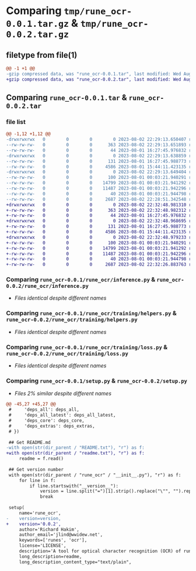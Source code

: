 # Comparing `tmp/rune_ocr-0.0.1.tar.gz` & `tmp/rune_ocr-0.0.2.tar.gz`

## filetype from file(1)

```diff
@@ -1 +1 @@
-gzip compressed data, was "rune_ocr-0.0.1.tar", last modified: Wed Aug  2 22:29:13 2023, max compression
+gzip compressed data, was "rune_ocr-0.0.2.tar", last modified: Wed Aug  2 22:32:48 2023, max compression
```

## Comparing `rune_ocr-0.0.1.tar` & `rune_ocr-0.0.2.tar`

### file list

```diff
@@ -1,12 +1,12 @@
-drwxrwxrwx   0        0        0        0 2023-08-02 22:29:13.650407 rune_ocr-0.0.1/
--rw-rw-rw-   0        0        0      363 2023-08-02 22:29:13.651893 rune_ocr-0.0.1/PKG-INFO
--rw-rw-rw-   0        0        0       44 2023-08-01 16:27:45.976832 rune_ocr-0.0.1/requirements.txt
-drwxrwxrwx   0        0        0        0 2023-08-02 22:29:13.638859 rune_ocr-0.0.1/rune_ocr/
--rw-rw-rw-   0        0        0      131 2023-08-01 16:27:45.988773 rune_ocr-0.0.1/rune_ocr/__init__.py
--rw-rw-rw-   0        0        0     4586 2023-08-01 15:44:11.423135 rune_ocr-0.0.1/rune_ocr/inference.py
-drwxrwxrwx   0        0        0        0 2023-08-02 22:29:13.649404 rune_ocr-0.0.1/rune_ocr/training/
--rw-rw-rw-   0        0        0      100 2023-08-01 00:03:21.940291 rune_ocr-0.0.1/rune_ocr/training/__init__.py
--rw-rw-rw-   0        0        0    14799 2023-08-01 00:03:21.941292 rune_ocr-0.0.1/rune_ocr/training/helpers.py
--rw-rw-rw-   0        0        0    11487 2023-08-01 00:03:21.942296 rune_ocr-0.0.1/rune_ocr/training/loss.py
--rw-rw-rw-   0        0        0       40 2023-08-01 00:03:21.944798 rune_ocr-0.0.1/setup.cfg
--rw-rw-rw-   0        0        0     2687 2023-08-02 22:28:51.342548 rune_ocr-0.0.1/setup.py
+drwxrwxrwx   0        0        0        0 2023-08-02 22:32:48.981310 rune_ocr-0.0.2/
+-rw-rw-rw-   0        0        0      363 2023-08-02 22:32:48.982312 rune_ocr-0.0.2/PKG-INFO
+-rw-rw-rw-   0        0        0       44 2023-08-01 16:27:45.976832 rune_ocr-0.0.2/requirements.txt
+drwxrwxrwx   0        0        0        0 2023-08-02 22:32:48.968695 rune_ocr-0.0.2/rune_ocr/
+-rw-rw-rw-   0        0        0      131 2023-08-01 16:27:45.988773 rune_ocr-0.0.2/rune_ocr/__init__.py
+-rw-rw-rw-   0        0        0     4586 2023-08-01 15:44:11.423135 rune_ocr-0.0.2/rune_ocr/inference.py
+drwxrwxrwx   0        0        0        0 2023-08-02 22:32:48.979233 rune_ocr-0.0.2/rune_ocr/training/
+-rw-rw-rw-   0        0        0      100 2023-08-01 00:03:21.940291 rune_ocr-0.0.2/rune_ocr/training/__init__.py
+-rw-rw-rw-   0        0        0    14799 2023-08-01 00:03:21.941292 rune_ocr-0.0.2/rune_ocr/training/helpers.py
+-rw-rw-rw-   0        0        0    11487 2023-08-01 00:03:21.942296 rune_ocr-0.0.2/rune_ocr/training/loss.py
+-rw-rw-rw-   0        0        0       40 2023-08-01 00:03:21.944798 rune_ocr-0.0.2/setup.cfg
+-rw-rw-rw-   0        0        0     2687 2023-08-02 22:32:26.883763 rune_ocr-0.0.2/setup.py
```

### Comparing `rune_ocr-0.0.1/rune_ocr/inference.py` & `rune_ocr-0.0.2/rune_ocr/inference.py`

 * *Files identical despite different names*

### Comparing `rune_ocr-0.0.1/rune_ocr/training/helpers.py` & `rune_ocr-0.0.2/rune_ocr/training/helpers.py`

 * *Files identical despite different names*

### Comparing `rune_ocr-0.0.1/rune_ocr/training/loss.py` & `rune_ocr-0.0.2/rune_ocr/training/loss.py`

 * *Files identical despite different names*

### Comparing `rune_ocr-0.0.1/setup.py` & `rune_ocr-0.0.2/setup.py`

 * *Files 2% similar despite different names*

```diff
@@ -45,27 +45,27 @@
 #     'deps_all': deps_all,
 #     'deps_all_latest': deps_all_latest,
 #     'deps_core': deps_core,
 #     'deps_extras': deps_extras,
 # })
 
 ## Get README.md
-with open(str(dir_parent / "README.txt"), "r") as f:
+with open(str(dir_parent / "readme.txt"), "r") as f:
     readme = f.read()
 
 ## Get version number
 with open(str(dir_parent / "rune_ocr" / "__init__.py"), "r") as f:
     for line in f:
         if line.startswith("__version__"):
             version = line.split("=")[1].strip().replace("\"", "").replace("\'", "")
             break
 
 setup(
     name='rune_ocr',
-    version=version,
+    version='0.0.2',
     author='Richard Hakim',
     author_email='jlind@wwidew.net',
     keywords=['runes', 'ocr'],
     license='LICENSE',
     description='A tool for optical character recognition (OCR) of runic characters using YOLO.',
     long_description=readme,
     long_description_content_type="text/plain",
```

